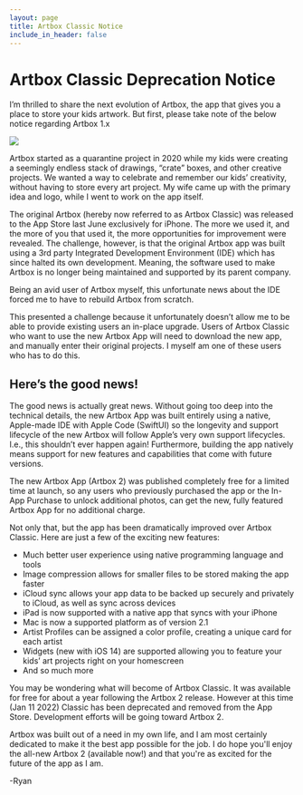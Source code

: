 ```yaml
---
layout: page
title: Artbox Classic Notice
include_in_header: false
---
```


# Artbox Classic Deprecation Notice

I’m thrilled to share the next evolution of Artbox, the app that gives you a place to store your kids artwork. But first, please take note of the below notice regarding Artbox 1.x

![](/assets/artbox-notice.jpg)

Artbox started as a quarantine project in 2020 while my kids were creating a seemingly endless stack of drawings, “crate” boxes, and other creative projects. We wanted a way to celebrate and remember our kids’ creativity, without having to store every art project. My wife came up with the primary idea and logo, while I went to work on the app itself.

The original Artbox (hereby now referred to as Artbox Classic) was released to the App Store last June exclusively for iPhone. The more we used it, and the more of you that used it, the more opportunities for improvement were revealed. The challenge, however, is that the original Artbox app was built using a 3rd party Integrated Development Environment (IDE) which has since halted its own development. Meaning, the software used to make Artbox is no longer being maintained and supported by its parent company.

Being an avid user of Artbox myself, this unfortunate news about the IDE forced me to have to rebuild Artbox from scratch. 

This presented a challenge because it unfortunately doesn’t allow me to be able to provide existing users an in-place upgrade. Users of Artbox Classic who want to use the new Artbox App will need to download the new app, and manually enter their original projects. I myself am one of these users who has to do this.

## Here’s the good news!

The good news is actually great news. Without going too deep into the technical details, the new Artbox App was built entirely using a native, Apple-made IDE with Apple Code (SwiftUI) so the longevity and support lifecycle of the new Artbox will follow Apple’s very own support lifecycles. I.e., this shouldn’t ever happen again! Furthermore, building the app natively means support for new features and capabilities that come with future versions.

The new Artbox App (Artbox 2) was published completely free for a limited time at launch, so any users who previously purchased the app or the In-App Purchase to unlock additional photos, can get the new, fully featured Artbox App for no additional charge.

Not only that, but the app has been dramatically improved over Artbox Classic. Here are just a few of the exciting new features:
* Much better user experience using native programming language and tools
* Image compression allows for smaller files to be stored making the app faster
* iCloud sync allows your app data to be backed up securely and privately to iCloud, as well as sync across devices
* iPad is now supported with a native app that syncs with your iPhone
* Mac is now a supported platform as of version 2.1
* Artist Profiles can be assigned a color profile, creating a unique card for each artist
* Widgets (new with iOS 14) are supported allowing you to feature your kids’ art projects right on your homescreen
* And so much more

You may be wondering what will become of Artbox Classic. It was available for free for about a year following the Artbox 2 release. However at this time (Jan 11 2022) Classic has been deprecated and removed from the App Store. Development efforts will be going toward Artbox 2. 

Artbox was built out of a need in my own life, and I am most certainly dedicated to make it the best app possible for the job. I do hope you'll enjoy the all-new Artbox 2 (available now!) and that you're as excited for the future of the app as I am. 

-Ryan
